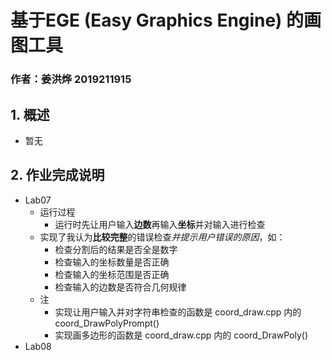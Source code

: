 # 基于EGE (Easy Graphics Engine) 的画图工具
### 作者：姜洪烨 2019211915
## 1. 概述
* 暂无
## 2. 作业完成说明
* Lab07
    * 运行过程
        * 运行时先让用户输入**边数**再输入**坐标**并对输入进行检查
    * 实现了我认为**比较完整**的错误检查*并提示用户错误的原因*，如：
        * 检查分割后的结果是否全是数字
        * 检查输入的坐标数量是否正确
        * 检查输入的坐标范围是否正确
        * 检查输入的边数是否符合几何规律
    * 注
        * 实现让用户输入并对字符串检查的函数是 coord_draw.cpp 内的 coord_DrawPolyPrompt()
		* 实现画多边形的函数是 coord_draw.cpp 内的 coord_DrawPoly()
* Lab08
